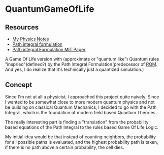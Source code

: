 # QuantumGameOfLife

## Resources
- [My Physics Notes](physics_notes.pdf)
- [Path integral formulation](https://en.wikipedia.org/wiki/Path_integral_formulation)
- [Path integral Formulation MIT Paper](MIT-Path-Integral-paper.pdf)

A Game Of Life version with (approximate or "quantum like") Quantum rules "inspried"(defined?) by the Path Integral Formulation(predecessor of [RQM](https://en.wikipedia.org/wiki/Relativistic_quantum_mechanics). And yes, I do realize that it's technically just a quantized simulation.)


## Concept

Since I'm not at all a physicist, I approached this project quite naively. Since I wanted to be somewhat close to more modern quantum physics and not be building on classical Quantum Mechanics, I decided to go with the Path Integral, which is the foundation of modern field based Quantum Theories.

The really interesting part is finding a "translation" from the probability based equations of the Path Integral to the rules based Game Of Life Logic.

My initial idea would be that instead of counting neighbors, the probability for all possible paths is evaluated, and the highest probability path is taken, if there is no path above a certain probability, the cell dies.